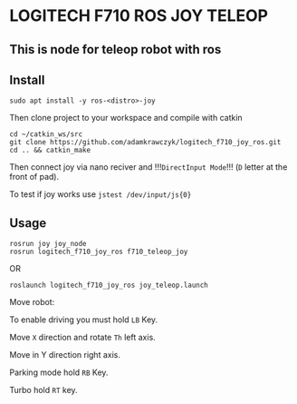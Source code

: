# LOGITECH F710 ROS JOY TELEOP

## This is node for teleop robot with ros 

## Install 


```
sudo apt install -y ros-<distro>-joy
```

Then clone project to your workspace and compile with catkin

```
cd ~/catkin_ws/src
git clone https://github.com/adamkrawczyk/logitech_f710_joy_ros.git
cd .. && catkin_make
```

Then connect joy via nano reciver and !!!`DirectInput Mode`!!! (`D` letter at the front of pad).

To test if joy works use `jstest /dev/input/js{0}`


## Usage

```
rosrun joy joy_node
rosrun logitech_f710_joy_ros f710_teleop_joy
```

OR

```
roslaunch logitech_f710_joy_ros joy_teleop.launch
```

Move robot:

To enable driving you must hold `LB` Key.

Move `X` direction and rotate `Th` left axis.

Move in Y direction right axis. 

Parking mode hold `RB` Key.

Turbo hold `RT` key.
